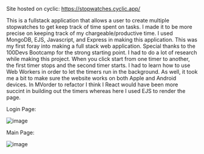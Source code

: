 Site hosted on cyclic:
https://stopwatches.cyclic.app/


This is a fullstack application that allows a user to create multiple stopwatches to get keep track of time spent on tasks. I made it to be more precise on keeping track of my chargeable/productive time. I used MongoDB, EJS, Javascript, and Express in making this application. This was my first foray into making a full stack web application. Special thanks to the 100Devs Bootcamp for the strong starting point. I had to do a lot of research while making this project. When you click start from one timer to another, the first timer stops and the second timer starts. I had to learn how to use Web Workers in order to let the timers run in the background. As well, it took me a bit to make sure the website works on both Apple and Android devices. In MVorder to refactor I think I React would have been more succint in building out the timers whereas here I used EJS to render the page.

Login Page:

![image](https://github.com/Tejasvshetty/Stopwatch/assets/78327281/698c78cf-84d9-4929-bcfa-188dae5abb23)

Main Page:

![image](https://github.com/Tejasvshetty/Stopwatch/assets/78327281/89e57bed-bf40-4681-9e32-f5d8e117b4e7)


